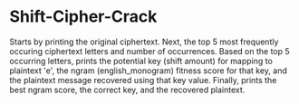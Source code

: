 # Shift-Cipher-Crack

Starts by printing the original ciphertext. Next, the top 5 most frequently occuring ciphertext letters and number of occurrences. Based on the top 5 occurring letters, prints the potential key (shift amount) for mapping to plaintext 'e', the ngram (english_monogram) fitness score for that key, and the plaintext message recovered using that key value. Finally, prints the best ngram score, the correct key, and the recovered plaintext.
